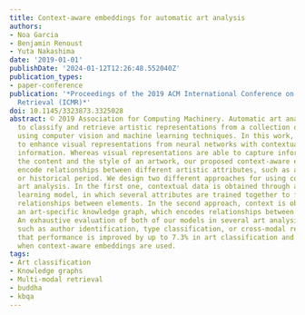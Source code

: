 ```yaml
---
title: Context-aware embeddings for automatic art analysis
authors:
- Noa Garcia
- Benjamin Renoust
- Yuta Nakashima
date: '2019-01-01'
publishDate: '2024-01-12T12:26:48.552040Z'
publication_types:
- paper-conference
publication: '*Proceedings of the 2019 ACM International Conference on Multimedia
  Retrieval (ICMR)*'
doi: 10.1145/3323873.3325028
abstract: © 2019 Association for Computing Machinery. Automatic art analysis aims
  to classify and retrieve artistic representations from a collection of images by
  using computer vision and machine learning techniques. In this work, we propose
  to enhance visual representations from neural networks with contextual artistic
  information. Whereas visual representations are able to capture information about
  the content and the style of an artwork, our proposed context-aware embeddings additionally
  encode relationships between different artistic attributes, such as author, school,
  or historical period. We design two different approaches for using context in automatic
  art analysis. In the first one, contextual data is obtained through a multi-task
  learning model, in which several attributes are trained together to find visual
  relationships between elements. In the second approach, context is obtained through
  an art-specific knowledge graph, which encodes relationships between artistic attributes.
  An exhaustive evaluation of both of our models in several art analysis problems,
  such as author identification, type classification, or cross-modal retrieval, show
  that performance is improved by up to 7.3% in art classification and 37.24% in retrieval
  when context-aware embeddings are used.
tags:
- Art classification
- Knowledge graphs
- Multi-modal retrieval
- buddha
- kbqa
---
```

